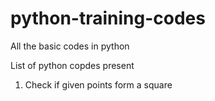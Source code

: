 # python-training-codes
All the basic codes in python


List of python copdes present

1. Check if given points form a square
